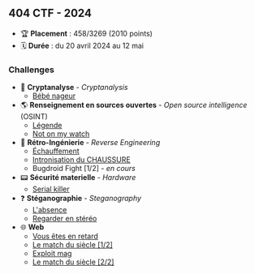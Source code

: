 ## 404 CTF - 2024

- 🏆 **Placement** : 458/3269 (2010 points)
- 🗓️ **Durée** : du 20 avril 2024 au 12 mai

### Challenges

- 🔐 **Cryptanalyse** - *Cryptanalysis*
    - [Bébé nageur](./Cryptanalyse/B%C3%A9b%C3%A9%20nageur/challenge.py) 
- 🌎 **Renseignement en sources ouvertes** - *Open source intelligence* (OSINT)
    - [Légende](./Renseignements%20en%20sources%20ouvertes/L%C3%A9gende/writeup.md)
    - [Not on my watch](./Renseignements%20en%20sources%20ouvertes/Not%20on%20my%20watch/writeup.md)
- 🔧 **Rétro-Ingénierie** - *Reverse Engineering*
    - [Échauffement](./R%C3%A9tro-Ing%C3%A9nierie/Echauffement/writeup.md)
    - [Intronisation du CHAUSSURE](./R%C3%A9tro-Ing%C3%A9nierie/Intronisation%20du%20CHAUSSURE/writeup.md)
    - Bugdroid Fight [1/2] - *en cours*
- 📟 **Sécurité materielle** - *Hardware*
    - [Serial killer](./S%C3%A9curit%C3%A9%20mat%C3%A9rielle/Serial%20killer/writeup.md)
- ❓ **Stéganographie** - *Steganography*
    - [L'absence](./St%C3%A9ganographie/L'absence/writeup.md)
    - [Regarder en stéréo](./St%C3%A9ganographie/Regarder%20en%20st%C3%A9r%C3%A9o/writeup.md)
- 🌐 **Web**
    - [Vous êtes en retard](./Web/Vous%20%C3%AAtes%20en%20retard/writeup.md)
    - [Le match du siècle [1/2]](./Web/Le%20match%20du%20si%C3%A8cle%201/writeup.md)
    - [Exploit mag](./Web/Exploit%20mag/writeup.md)
    - [Le match du siècle [2/2]](./Web/Le%20match%20du%20si%C3%A8cle%202/writeup.md)
